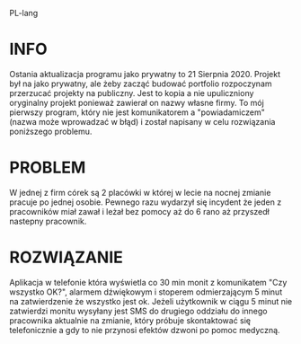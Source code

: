 PL-lang
# INFO
  Ostania aktualizacja programu jako prywatny to 21 Sierpnia 2020. 
  Projekt był na jako prywatny, ale żeby zacząć budować portfolio rozpoczynam przerzucać projekty na publiczny. 
  Jest to kopia a nie upuliczniony oryginalny projekt ponieważ zawierał on nazwy własne firmy.
  To mój pierwszy program, który nie jest komunikatorem a "powiadamiczem" (nazwa może wprowadzać w błąd) i został napisany w celu rozwiązania poniższego problemu.
  
# PROBLEM
  W jednej z firm córek są 2 placówki w której w lecie na nocnej zmianie pracuje po jednej osobie.
  Pewnego razu wydarzył się incydent że jeden z pracowników miał zawał i leżał bez pomocy aż do 6 rano aż przyszedł nastepny pracownik.
  
# ROZWIĄZANIE
  Aplikacja w telefonie która wyświetla co 30 min monit z komunikatem "Czy wszystko OK?", alarmem dźwiękowym i stoperem odmierzającym 5 minut na zatwierdzenie że wszystko jest ok.
  Jeżeli użytkownik w ciągu 5 minut nie zatwierdzi monitu wysyłany jest SMS do drugiego oddziału do innego pracownika aktualnie na zmianie,
  który próbuje skontaktować się telefonicznie a gdy to nie przynosi efektów dzwoni po pomoc medyczną.
